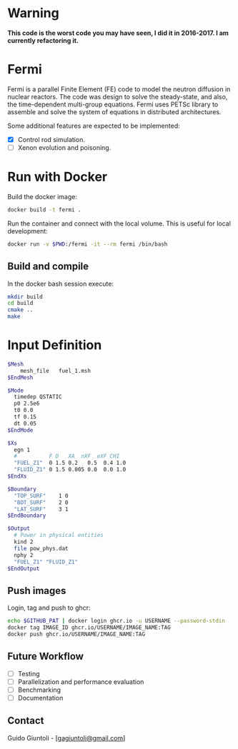 # Warning

**This code is the worst code you may have seen, I did it in 2016-2017. I am currently refactoring it.**

# Fermi

Fermi is a parallel Finite Element (FE) code to model the neutron diffusion in
nuclear reactors. The code was design to solve the steady-state, and also, the
time-dependent multi-group equations. Fermi uses PETSc library to assemble and
solve the system of equations in distributed architectures.

Some additional features are expected to be implemented:

- [x] Control rod simulation.
- [ ] Xenon evolution and poisoning.

# Run with Docker

Build the docker image:

```bash
docker build -t fermi .
```

Run the container and connect with the local volume. This is useful for local development:

```bash
docker run -v $PWD:/fermi -it --rm fermi /bin/bash
```

## Build and compile

In the docker bash session execute:

```bash
mkdir build
cd build
cmake ..
make
```

# Input Definition

```bash
$Mesh
    mesh_file   fuel_1.msh
$EndMesh

$Mode
  timedep QSTATIC
  p0 2.5e6  
  t0 0.0
  tf 0.15
  dt 0.05
$EndMode

$Xs
  egn 1
  #          F D   XA  nXF  eXF CHI
  "FUEL_Z1"  0 1.5 0.2   0.5  0.4 1.0
  "FLUID_Z1" 0 1.5 0.005 0.0  0.0 1.0
$EndXs

$Boundary
  "TOP_SURF"    1 0
  "BOT_SURF"    2 0
  "LAT_SURF"    3 1
$EndBoundary

$Output
  # Power in physical entities
  kind 2
  file pow_phys.dat
  nphy 2
  "FUEL_Z1" "FLUID_Z1"
$EndOutput
```

## Push images

Login, tag and push to ghcr:

```bash
echo $GITHUB_PAT | docker login ghcr.io -u USERNAME --password-stdin
docker tag IMAGE_ID ghcr.io/USERNAME/IMAGE_NAME:TAG
docker push ghcr.io/USERNAME/IMAGE_NAME:TAG
```

## Future Workflow

- [ ] Testing
- [ ] Parallelization and performance evaluation
- [ ] Benchmarking
- [ ] Documentation

## Contact

Guido Giuntoli - [gagiuntoli@gmail.com]
